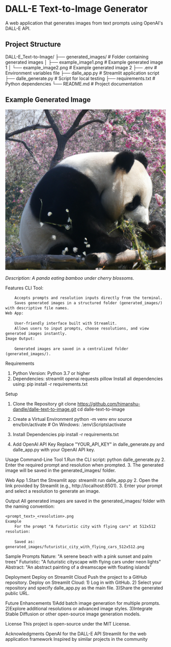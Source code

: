 # DALL-E Text-to-Image Generator

A web application that generates images from text prompts using OpenAI's DALL-E API.

## Project Structure


DALL-E_Text-to-Image/ ├── generated_images/ # Folder containing generated images │ ├── example_image1.png # Example generated image 1 │ └── example_image2.png # Example generated image 2 ├── .env # Environment variables file ├── dalle_app.py # Streamlit application script ├── dalle_generate.py # Script for local testing ├── requirements.txt # Python dependencies └── README.md # Project documentation

## Example Generated Image

![A panda eating bamboo under cherry blossoms](generated_images/A_panda_eating_bamboo_under_cherry_blossoms_1024x1024.png)

*Description: A panda eating bamboo under cherry blossoms.*



Features
	CLI Tool:

		Accepts prompts and resolution inputs directly from the terminal.
		Saves generated images in a structured folder (generated_images/) with descriptive file names.
	Web App:

		User-friendly interface built with Streamlit.
		Allows users to input prompts, choose resolutions, and view generated images instantly.
	Image Output:

		Generated images are saved in a centralized folder (generated_images/).

Requirements
1. Python Version: Python 3.7 or higher
2. Dependencies:
		streamlit
		openai
		requests
		pillow
Install all dependencies using:
	pip install -r requirements.txt

Setup
1. Clone the Repository
	git clone https://github.com/himanshu-dandle/dalle-text-to-image.git
	cd dalle-text-to-image
2. Create a Virtual Environment
	python -m venv env
	source env/bin/activate  # On Windows: .\env\Scripts\activate

3. Install Dependencies
	pip install -r requirements.txt
4. Add OpenAI API Key
	Replace "YOUR_API_KEY" in dalle_generate.py and dalle_app.py with your OpenAI API key.


Usage
Command-Line Tool
1.Run the CLI script:
	python dalle_generate.py
2. Enter the required prompt and resolution when prompted.
3. The generated image will be saved in the generated_images/ folder.

Web App
1.Start the Streamlit app:
		streamlit run dalle_app.py
2. Open the link provided by Streamlit (e.g., http://localhost:8501).
3. Enter your prompt and select a resolution to generate an image.

Output
All generated images are saved in the generated_images/ folder with the naming convention:

	<prompt_text>_<resolution>.png
	Example
		For the prompt "A futuristic city with flying cars" at 512x512 resolution:

		Saved as: generated_images/futuristic_city_with_flying_cars_512x512.png
		
Sample Prompts
	Nature: "A serene beach with a pink sunset and palm trees"
	Futuristic: "A futuristic cityscape with flying cars under neon lights"
	Abstract: "An abstract painting of a dreamscape with floating islands"

Deployment
Deploy on Streamlit Cloud
	Push the project to a GitHub repository.
	Deploy on Streamlit Cloud:
		1) Log in with GitHub.
		2) Select your repository and specify dalle_app.py as the main file.
		3)Share the generated public URL.
		
Future Enhancements
	1)Add batch image generation for multiple prompts.
	2)Explore additional resolutions or advanced image styles.
	3)Integrate Stable Diffusion or other open-source image generation models.
	
License
This project is open-source under the MIT License.

Acknowledgments
OpenAI for the DALL-E API
Streamlit for the web application framework
Inspired by similar projects in the community

